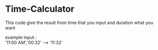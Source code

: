 # Time-Calculator

<p>This code give the result from time that you input and duration what you want</p>
<p>example input : <br>'11:00 AM','00:32' --> '11:32' </p>
